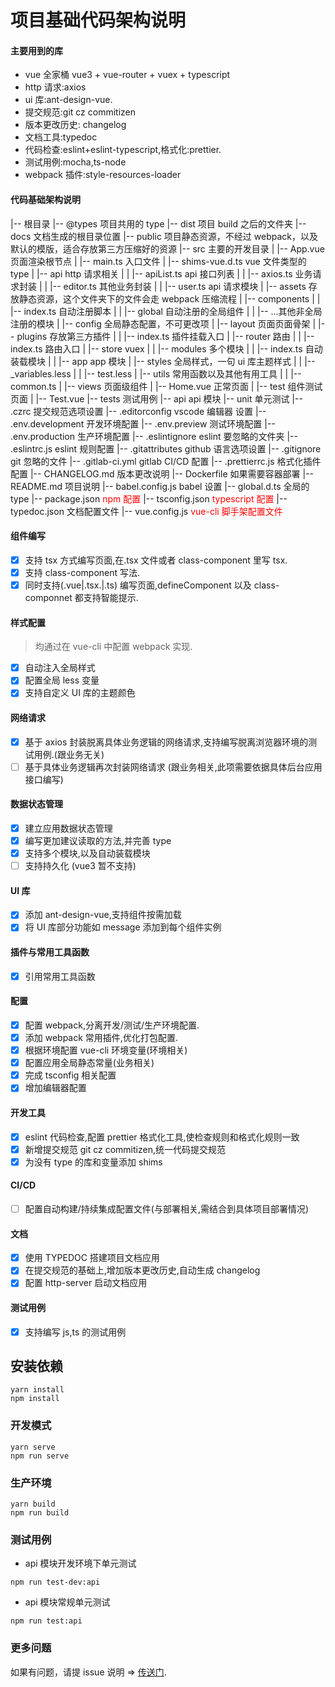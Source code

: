 # 项目基础代码架构说明

#### 主要用到的库

- vue 全家桶 vue3 + vue-router + vuex + typescript
- http 请求:axios
- ui 库:ant-design-vue.
- 提交规范:git cz commitizen
- 版本更改历史: changelog
- 文档工具:typedoc
- 代码检查:eslint+eslint-typescript,格式化:prettier.
- 测试用例:mocha,ts-node
- webpack 插件:style-resources-loader

#### 代码基础架构说明

|-- 根目录
|-- @types 项目共用的 type
|-- dist 项目 build 之后的文件夹
|-- docs 文档生成的根目录位置
|-- public 项目静态资源，不经过 webpack，以及默认的模版，适合存放第三方压缩好的资源
|-- src 主要的开发目录
| |-- App.vue 页面渲染根节点
| |-- main.ts 入口文件
| |-- shims-vue.d.ts vue 文件类型的 type
| |-- api http 请求相关
| | |-- apiList.ts api 接口列表
| | |-- axios.ts 业务请求封装
| | |-- editor.ts 其他业务封装
| | |-- user.ts api 请求模块
| |-- assets 存放静态资源，这个文件夹下的文件会走 webpack 压缩流程
| |-- components
| | |-- index.ts 自动注册脚本
| | |-- global 自动注册的全局组件
| | |-- ...其他非全局注册的模块
| |-- config 全局静态配置，不可更改项
| |-- layout 页面页面骨架
| |-- plugins 存放第三方插件
| | |-- index.ts 插件挂载入口
| |-- router 路由
| | |-- index.ts 路由入口
| |-- store vuex
| | |-- modules 多个模块
| | |-- index.ts 自动装载模块
| | |-- app app 模块
| |-- styles 全局样式，一句 ui 库主题样式
| | |-- \_variables.less
| | |-- test.less
| |-- utils 常用函数以及其他有用工具
| | |-- common.ts
| |-- views 页面级组件
| |-- Home.vue 正常页面
| |-- test 组件测试页面
| |-- Test.vue
|-- tests 测试用例
|-- api api 模块
|-- unit 单元测试
|-- .czrc 提交规范选项设置
|-- .editorconfig vscode 编辑器 设置
|-- .env.development 开发环境配置
|-- .env.preview 测试环境配置
|-- .env.production 生产环境配置
|-- .eslintignore eslint 要忽略的文件夹
|-- .eslintrc.js eslint 规则配置
|-- .gitattributes github 语言选项设置
|-- .gitignore git 忽略的文件
|-- .gitlab-ci.yml gitlab CI/CD 配置
|-- .prettierrc.js 格式化插件配置
|-- CHANGELOG.md 版本更改说明
|-- Dockerfile 如果需要容器部署
|-- README.md 项目说明
|-- babel.config.js babel 设置
|-- global.d.ts 全局的 type
|-- package.json <font color="red">npm 配置</font>
|-- tsconfig.json <font color="red">typescript 配置</font>
|-- typedoc.json 文档配置文件
|-- vue.config.js <font color="red">vue-cli 脚手架配置文件</font>

#### 组件编写

- [x] 支持 tsx 方式编写页面,在.tsx 文件或者 class-component 里写 tsx.
- [x] 支持 class-component 写法.
- [x] 同时支持(.vue|.tsx.|.ts) 编写页面,defineComponent 以及 class-componnet 都支持智能提示.

#### 样式配置

> 均通过在 vue-cli 中配置 webpack 实现.

- [x] 自动注入全局样式
- [x] 配置全局 less 变量
- [x] 支持自定义 UI 库的主题颜色

#### 网络请求

- [x] 基于 axios 封装脱离具体业务逻辑的网络请求,支持编写脱离浏览器环境的测试用例.(跟业务无关)
- [ ] 基于具体业务逻辑再次封装网络请求 (跟业务相关,此项需要依据具体后台应用接口编写)

#### 数据状态管理

- [x] 建立应用数据状态管理
- [x] 编写更加建议读取的方法,并完善 type
- [x] 支持多个模块,以及自动装载模块
- [ ] 支持持久化 (vue3 暂不支持)

#### UI 库

- [x] 添加 ant-design-vue,支持组件按需加载
- [x] 将 UI 库部分功能如 message 添加到每个组件实例

#### 插件与常用工具函数

- [x] 引用常用工具函数

#### 配置

- [x] 配置 webpack,分离开发/测试/生产环境配置.
- [x] 添加 webpack 常用插件,优化打包配置.
- [x] 根据环境配置 vue-cli 环境变量(环境相关)
- [x] 配置应用全局静态常量(业务相关)
- [x] 完成 tsconfig 相关配置
- [x] 增加编辑器配置

#### 开发工具

- [x] eslint 代码检查,配置 prettier 格式化工具,使检查规则和格式化规则一致
- [x] 新增提交规范 git cz commitizen,统一代码提交规范
- [x] 为没有 type 的库和变量添加 shims

#### CI/CD

- [ ] 配置自动构建/持续集成配置文件(与部署相关,需结合到具体项目部署情况)

#### 文档

- [x] 使用 TYPEDOC 搭建项目文档应用
- [x] 在提交规范的基础上,增加版本更改历史,自动生成 changelog
- [x] 配置 http-server 启动文档应用

#### 测试用例

- [x] 支持编写 js,ts 的测试用例

## 安装依赖

```
yarn install
npm install
```

### 开发模式

```
yarn serve
npm run serve
```

### 生产环境

```
yarn build
npm run build
```

### 测试用例

- api 模块开发环境下单元测试

```
npm run test-dev:api
```

- api 模块常规单元测试

```
npm run test:api
```

### 更多问题

如果有问题，请提 issue 说明 => [传送门](https://github.com/ibwei/vue3-base).
